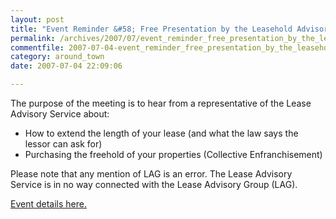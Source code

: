 ```yaml
---
layout: post
title: "Event Reminder &#58; Free Presentation by the Leasehold Advisory Service"
permalink: /archives/2007/07/event_reminder_free_presentation_by_the_leasehold.html
commentfile: 2007-07-04-event_reminder_free_presentation_by_the_leasehold
category: around_town
date: 2007-07-04 22:09:06

---
```


The purpose of the meeting is to hear from a representative of the Lease Advisory Service about:

-   How to extend the length of your lease (and what the law says the lessor can ask for)
-   Purchasing the freehold of your properties (Collective Enfranchisement)

Please note that any mention of LAG is an error. The Lease Advisory Service is in no way connected with the Lease Advisory Group (LAG).

[Event details here.](https://stmargarets.london/event/meeting/200705141655)
